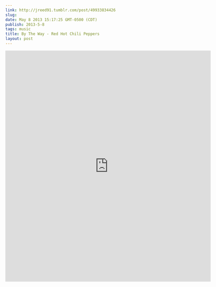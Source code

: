 ```yaml
---
link: http://jreed91.tumblr.com/post/49933834426
slug: 
date: May 8 2013 15:17:25 GMT-0500 (CDT)
publish: 2013-5-8
tags: music
title: By The Way - Red Hot Chili Peppers
layout: post
---
```


<iframe src="https://embed.spotify.com/?uri=spotify:track:2t0ZYmVXMR36fchq1Egs2d" frameborder="0" allowtransparency="true" width="640" height="720">.</iframe>